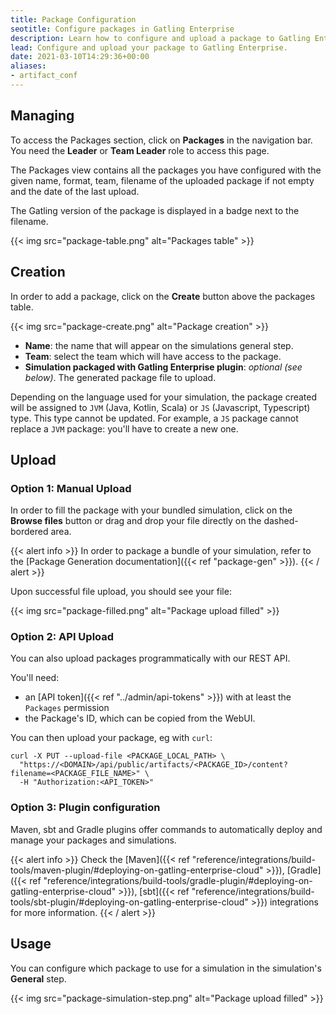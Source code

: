 ```yaml
---
title: Package Configuration
seotitle: Configure packages in Gatling Enterprise
description: Learn how to configure and upload a package to Gatling Enterprise.
lead: Configure and upload your package to Gatling Enterprise.
date: 2021-03-10T14:29:36+00:00
aliases:
- artifact_conf
---
```


## Managing

To access the Packages section, click on **Packages** in the navigation bar. You need the **Leader** or **Team Leader** role to access this page.

The Packages view contains all the packages you have configured with the given name, format, team, filename of the uploaded package if not empty and the date of the last upload.

The Gatling version of the package is displayed in a badge next to the filename.

{{< img src="package-table.png" alt="Packages table" >}}

## Creation

In order to add a package, click on the **Create** button above the packages table.

{{< img src="package-create.png" alt="Package creation" >}}

- **Name**: the name that will appear on the simulations general step.
- **Team**: select the team which will have access to the package.
- **Simulation packaged with Gatling Enterprise plugin**: *optional (see below)*. The generated package file to upload.

Depending on the language used for your simulation, the package created will be assigned to `JVM` (Java, Kotlin, Scala) or `JS` (Javascript, Typescript) type.
This type cannot be updated. For example, a `JS` package cannot replace a `JVM` package: you'll have to create a new one.

## Upload

### Option 1: Manual Upload

In order to fill the package with your bundled simulation, click on the **Browse files** button or drag and drop your file directly on the dashed-bordered area.

{{< alert info >}}
In order to package a bundle of your simulation, refer to the [Package Generation documentation]({{< ref "package-gen" >}}).
{{< / alert >}}

Upon successful file upload, you should see your file:

{{< img src="package-filled.png" alt="Package upload filled" >}}

### Option 2: API Upload

You can also upload packages programmatically with our REST API.

You'll need:
* an [API token]({{< ref "../admin/api-tokens" >}}) with at least the `Packages` permission
* the Package's ID, which can be copied from the WebUI.

You can then upload your package, eg with `curl`:

```
curl -X PUT --upload-file <PACKAGE_LOCAL_PATH> \
  "https://<DOMAIN>/api/public/artifacts/<PACKAGE_ID>/content?filename=<PACKAGE_FILE_NAME>" \
  -H "Authorization:<API_TOKEN>"
```

### Option 3: Plugin configuration

Maven, sbt and Gradle plugins offer commands to automatically deploy and manage your packages and simulations.

{{< alert info >}}
Check the [Maven]({{< ref "reference/integrations/build-tools/maven-plugin/#deploying-on-gatling-enterprise-cloud" >}}), 
[Gradle]({{< ref "reference/integrations/build-tools/gradle-plugin/#deploying-on-gatling-enterprise-cloud" >}}), 
[sbt]({{< ref "reference/integrations/build-tools/sbt-plugin/#deploying-on-gatling-enterprise-cloud" >}}) 
integrations for more information.
{{< / alert >}}

## Usage

You can configure which package to use for a simulation in the simulation's **General** step.

{{< img src="package-simulation-step.png" alt="Package upload filled" >}}
